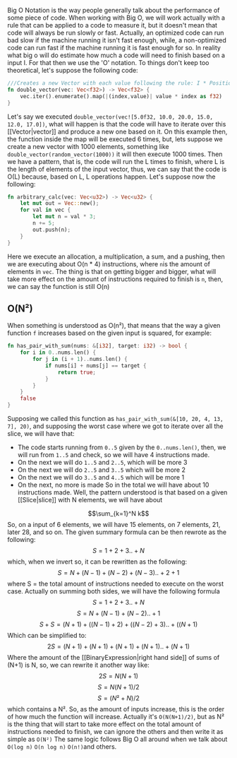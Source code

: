 Big O Notation is the way people generally talk about the performance of some piece of code. When working with Big O, we will work actually with a rule that can be applied to a code to measure it, but it doesn't mean that code will always be run slowly or fast. Actually, an optimized code can run bad slow if the machine running it isn't fast enough, while, a non-optimized code can run fast if the machine running it is fast enough for so.
In reality what big o will do estimate how much a code will need to finish based on a input I. For that then we use the 'O' notation. To things don't keep too theoretical, let's suppose the following code:
```rust
///Creates a new Vector with each value following the rule: I * Position, where L is the value provided on the `input` vector and Position it's index on it
fn double_vector(vec: Vec<f32>) -> Vec<f32> {
	vec.iter().enumerate().map(|(index,value)| value * index as f32)
}
```

Let's say we executed `double_vector(vec![5.0f32, 10.0, 20.0, 15.0, 12.0, 17.0])`, what will happen is that the code will have to iterate over this [[Vector|vector]] and produce a new one based on it. On this example then, the function inside the map will be executed 6 times, but, lets suppose we create a new vector with 1000 elements, something like `double_vector(random_vector(1000))` it will then execute 1000 times. Then we have a pattern, that is, the code will run the L times to finish, where L is the length of elements of the input vector, thus, we can say that the code is O(L) because, based on L, L operations happen. 
Let's suppose now the following:

```rust
fn arbitrary_calc(vec: Vec<u32>) -> Vec<u32> {
	let mut out = Vec::new();
	for val in vec {
		let mut n = val * 3;
		n += 5;
		out.push(n);
	}
}
```

Here we execute an allocation, a multiplication, a sum, and a pushing, then we are executing about O(n * 4) instructions, where `n`is the amount of elements in `vec`. The thing is that on getting bigger and bigger, what will take more effect on the amount of instructions required to finish is `n`, then, we can say the function is still O(n)
## O(N²)
When something is understood as O(n²), that means that the way a given function `f` increases based on the given input is squared, for example:
```rust
fn has_pair_with_sum(nums: &[i32], target: i32) -> bool {
    for i in 0..nums.len() {
        for j in (i + 1)..nums.len() {
            if nums[i] + nums[j] == target {
                return true;
            }
        }
    }
    false
}
```
Supposing we called this function as `has_pair_with_sum(&[10, 20, 4, 13, 7], 20)`, and supposing the worst case where we got to iterate over all the slice, we will have that:
* The code starts running from `0..5` given by the `0..nums.len()`, then, we will run from `1..5` and check, so we will have 4 instructions made.
* On the next we will do `1..5` and `2..5`, which will be more 3
* On the next we will do `2..5` and `3..5` which will be more 2
* On the next we will do `3..5` and `4..5` which will be more 1
* On the next, no more is made
So in the total we will have about 10 instructions made. Well, the pattern understood is that based on a given [[Slice|slice]] with N elements, we will have about 

$$\sum_{k=1}^N k$$
So, on a input of 6 elements, we will have 15 elements, on 7 elements, 21, later 28, and so on. The given summary formula can be then rewrote as the following:
$$S = 1 + 2 + 3 .. + N$$
which, when we invert so, it can be rewritten as the following:
$$S = N + (N-1) + (N-2) + (N-3) .. + 2 + 1$$
where S = the total amount of instructions needed to execute on the worst case. Actually on summing both sides, we will have the following formula
$$S = 1 + 2 + 3 .. + N$$
$$S = N + (N-1)+(N-2) .. + 1$$ 
$$ S + S = (N+1) + ((N-1)+2) + ((N-2) + 3) .. + ((N + 1)$$
Which can be simplified to:
$$2S = (N+1)+(N+1)+(N+1)+(N+1)..+(N+1)$$
Where the amount of the [[BinaryExpression|right hand side]] of sums of (N+1) is N, so, we can rewrite it another way like:
$$2S = N(N+1)$$
$$S = N(N+1)/2$$ $$S = (N²+N)/2$$ which contains a N². So, as the amount of inputs increase, this is the order of how much the function will increase. Actually it's `O(N(N+1)/2)`, but as N² is the thing that will start to take more effect on the total amount of instructions needed to finish, we can ignore the others and then write it as simple as `O(N²)`
The same logic follows Big O all around when we talk about `O(log n)` `O(n log n)` `O(n!)`and others.